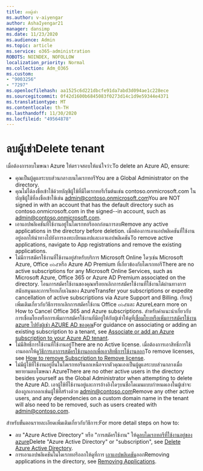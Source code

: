 ```yaml
---
title: ลบผู้เช่า
ms.author: v-aiyengar
author: AshaIyengar21
manager: dansimp
ms.date: 11/23/2020
ms.audience: Admin
ms.topic: article
ms.service: o365-administration
ROBOTS: NOINDEX, NOFOLLOW
localization_priority: Normal
ms.collection: Adm_O365
ms.custom:
- "9003256"
- "7297"
ms.openlocfilehash: aa1525c6d221dbcfe91da7abd3d094ae1c228ece
ms.sourcegitcommit: 0f42d1600b6845083f0273d14c1d9e59344e4371
ms.translationtype: MT
ms.contentlocale: th-TH
ms.lasthandoff: 11/30/2020
ms.locfileid: "49564878"
---
```

# <a name="delete-tenant"></a><span data-ttu-id="36f94-102">ลบผู้เช่า</span><span class="sxs-lookup"><span data-stu-id="36f94-102">Delete tenant</span></span>

<span data-ttu-id="36f94-103">เมื่อต้องการลบโฆษณา Azure ให้ตรวจสอบให้แน่ใจว่า:</span><span class="sxs-lookup"><span data-stu-id="36f94-103">To delete an Azure AD, ensure:</span></span>
- <span data-ttu-id="36f94-104">คุณเป็นผู้ดูแลระบบส่วนกลางบนไดเรกทอรี</span><span class="sxs-lookup"><span data-stu-id="36f94-104">You are a Global Administrator on the directory.</span></span>
- <span data-ttu-id="36f94-105">คุณไม่ได้ลงชื่อเข้าใช้ด้วยบัญชีผู้ใช้ที่มีไดเรกทอรีเริ่มต้นเช่น contoso.onmicrosoft.com ในบัญชีผู้ใช้ที่ลงชื่อเข้าใช้เช่น admin@contoso.onmicrosoft.com</span><span class="sxs-lookup"><span data-stu-id="36f94-105">You are NOT signed in with an account that has the default directory such as contoso.onmicrosoft.com in the signed--in account, such as admin@contoso.onmicrosoft.com.</span></span>
- <span data-ttu-id="36f94-106">เอาแอปพลิเคชันที่ใช้งานอยู่ในไดเรกทอรีออกก่อนการลบ</span><span class="sxs-lookup"><span data-stu-id="36f94-106">Remove any active applications in the directory before deletion.</span></span> <span data-ttu-id="36f94-107">เมื่อต้องการเอาแอปพลิเคชันที่ใช้งานอยู่ออกให้นำทางไปยังการลงทะเบียนแอปและเอาแอปพลิเคชัน</span><span class="sxs-lookup"><span data-stu-id="36f94-107">To remove active applications, navigate to App registrations and remove the existing applications.</span></span>
- <span data-ttu-id="36f94-108">ไม่มีการสมัครใช้งานที่ใช้งานอยู่สำหรับบริการ Microsoft Online ใดๆเช่น Microsoft Azure, Office ๓๖๕หรือ Azure AD Premium ที่เกี่ยวข้องกับไดเรกทอรี</span><span class="sxs-lookup"><span data-stu-id="36f94-108">There are no active subscriptions for any Microsoft Online Services, such as Microsoft Azure, Office 365 or Azure AD Premium associated on the directory.</span></span> <span data-ttu-id="36f94-109">โอนการสมัครใช้งานของคุณหรือยกเลิกการสมัครใช้งานที่ใช้งานได้ผ่านทางการสนับสนุนและการเรียกเก็บเงินของ Azure</span><span class="sxs-lookup"><span data-stu-id="36f94-109">Transfer your subscriptions or expedite cancellation of active subscriptions via Azure Support and Billing.</span></span> <span data-ttu-id="36f94-110">เรียนรู้เพิ่มเติมเกี่ยวกับวิธีการยกเลิกการสมัครใช้งาน Office ๓๖๕และ Azure</span><span class="sxs-lookup"><span data-stu-id="36f94-110">Learn more on How to Cancel Office 365 and Azure subscriptions.</span></span> <span data-ttu-id="36f94-111">สำหรับคำแนะนำเกี่ยวกับการเชื่อมโยงหรือการเพิ่มการสมัครใช้งานที่มีอยู่ให้กับผู้เช่าให้ดูที่[เชื่อมโยงหรือเพิ่มการสมัครใช้งาน azure ไปยังผู้เช่า AZURE AD ของคุณ](https://docs.microsoft.com/azure/active-directory/fundamentals/active-directory-how-subscriptions-associated-directory)</span><span class="sxs-lookup"><span data-stu-id="36f94-111">For guidance on associating or adding an existing subscription to a tenant, see [Associate or add an Azure subscription to your Azure AD tenant](https://docs.microsoft.com/azure/active-directory/fundamentals/active-directory-how-subscriptions-associated-directory).</span></span>
- <span data-ttu-id="36f94-112">ไม่มีสิทธิ์การใช้งานที่ใช้งานอยู่</span><span class="sxs-lookup"><span data-stu-id="36f94-112">There are no Active license.</span></span> <span data-ttu-id="36f94-113">เมื่อต้องการเอาสิทธิ์การใช้งานออกให้ดู[วิธีการเอาการสมัครใช้งานออกเพื่อเอาสิทธิ์การใช้งานออก](https://docs.microsoft.com/azure/active-directory/enterprise-users/directory-delete-howto#delete-a-subscription)</span><span class="sxs-lookup"><span data-stu-id="36f94-113">To remove licenses, see [How to remove Subscription to Remove license](https://docs.microsoft.com/azure/active-directory/enterprise-users/directory-delete-howto#delete-a-subscription).</span></span>
- <span data-ttu-id="36f94-114">ไม่มีผู้ใช้ที่ใช้งานอยู่อื่นในไดเรกทอรีนอกเหนือจากตัวคุณเองเป็นผู้ดูแลระบบส่วนกลางเมื่อพยายามลบโฆษณา Azure</span><span class="sxs-lookup"><span data-stu-id="36f94-114">There are no other active users in the directory besides yourself as the Global Administrator when attempting to delete the Azure AD.</span></span> <span data-ttu-id="36f94-115">เอาผู้ใช้ที่ใช้งานอยู่และการอ้างอิงใดๆบนชื่อโดเมนแบบกำหนดเองในผู้เช่าจะต้องถูกเอาออกเช่นผู้ใช้ที่สร้างด้วย admin@contoso.com</span><span class="sxs-lookup"><span data-stu-id="36f94-115">Remove any other active users, and any dependencies on a custom domain name in the tenant will also need to be removed, such as users created with admin@contoso.com.</span></span>

<span data-ttu-id="36f94-116">สำหรับขั้นตอนรายละเอียดเพิ่มเติมเกี่ยวกับวิธีการ:</span><span class="sxs-lookup"><span data-stu-id="36f94-116">For more detail steps on how to:</span></span>
- <span data-ttu-id="36f94-117">ลบ "Azure Active Directory" หรือ "การสมัครใช้งาน" ให้ดู[ลบไดเรกทอรีที่ใช้งานอยู่ของ azure](https://docs.microsoft.com/azure/active-directory/users-groups-roles/directory-delete-howto)</span><span class="sxs-lookup"><span data-stu-id="36f94-117">Delete "Azure Active Directory" or "subscription",  see [Delete Azure Active Directory](https://docs.microsoft.com/azure/active-directory/users-groups-roles/directory-delete-howto).</span></span>
- <span data-ttu-id="36f94-118">การเอาแอปพลิเคชันในไดเรกทอรีออกให้ดูที่การ [เอาแอปพลิเคชัน](https://docs.microsoft.com/azure/active-directory/develop/quickstart-remove-app)ออก</span><span class="sxs-lookup"><span data-stu-id="36f94-118">Removing applications in the directory, see [Removing Applications](https://docs.microsoft.com/azure/active-directory/develop/quickstart-remove-app).</span></span> 
